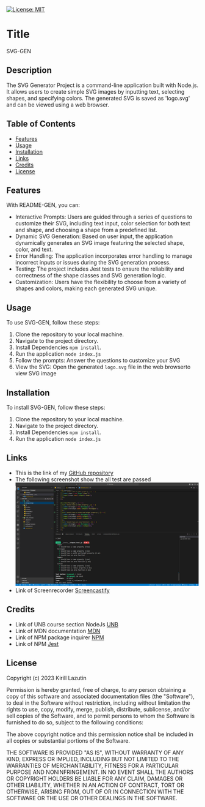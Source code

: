 [![License: MIT](https://img.shields.io/badge/License-MIT-yellow.svg)](https://opensource.org/licenses/MIT)

# Title

SVG-GEN

## Description

The SVG Generator Project is a command-line application built with Node.js. It allows users to create simple SVG images by inputting text, selecting shapes, and specifying colors. The generated SVG is saved as 'logo.svg' and can be viewed using a web browser.

## Table of Contents

- [Features](#features)
- [Usage](#usage)
- [Installation](#installation)
- [Links](#links)
- [Credits](#credits)
- [License](#license)

## Features

With README-GEN, you can:

- Interactive Prompts: Users are guided through a series of questions to customize their SVG, including text input, color selection for both text and shape, and choosing a shape from a predefined list.
- Dynamic SVG Generation: Based on user input, the application dynamically generates an SVG image featuring the selected shape, color, and text.
- Error Handling: The application incorporates error handling to manage incorrect inputs or issues during the SVG generation process.
- Testing: The project includes Jest tests to ensure the reliability and correctness of the shape classes and SVG generation logic.
- Customization: Users have the flexibility to choose from a variety of shapes and colors, making each generated SVG unique.

## Usage

To use SVG-GEN, follow these steps:

1. Clone the repository to your local machine.
2. Navigate to the project directory.
3. Install Dependencies `npm install`.
4. Run the application `node index.js`
5. Follow the prompts: Answer the questions to customize your SVG
6. View the SVG: Open the generated `logo.svg` file in the web browserto view SVG image

## Installation

To install SVG-GEN, follow these steps:

1. Clone the repository to your local machine.
2. Navigate to the project directory.
3. Install Dependencies `npm install`.
4. Run the application `node index.js`

## Links

- This is the link of my [GitHub repository](https://github.com/Kirill777-web/SVG-GEN)
- The following screenshot show the all test are passed ![SVG-GEN](/utils/IMG/SVG-GEN.png)
- Link of Screenrecorder [Screencastify](https://drive.google.com/file/d/13h0lTxoa6ZInE6gkQS1tVDmdsOP1NYSh/view)

## Credits

- Link of UNB course section NodeJs [UNB](https://courses.bootcampspot.com/)
- Link of MDN documentation [MDN](https://developer.mozilla.org/en-US/docs/Glossary/Node.js?utm_source=wordpress%20blog&utm_medium=content%20link&utm_campaign=promote%20mdn)
- Link of NPM package inquirer [NPM](https://www.npmjs.com/package/inquirer/v/8.2.4)
- Link of NPM [Jest](https://jestjs.io/)

## License

Copyright (c) 2023 Kirill Lazutin

Permission is hereby granted, free of charge, to any person obtaining a copy of this software and associated documentation files (the "Software"), to deal in the Software without restriction, including without limitation the rights to use, copy, modify, merge, publish, distribute, sublicense, and/or sell copies of the Software, and to permit persons to whom the Software is furnished to do so, subject to the following conditions:

The above copyright notice and this permission notice shall be included in all copies or substantial portions of the Software.

THE SOFTWARE IS PROVIDED "AS IS", WITHOUT WARRANTY OF ANY KIND, EXPRESS OR IMPLIED, INCLUDING BUT NOT LIMITED TO THE WARRANTIES OF MERCHANTABILITY, FITNESS FOR A PARTICULAR PURPOSE AND NONINFRINGEMENT. IN NO EVENT SHALL THE AUTHORS OR COPYRIGHT HOLDERS BE LIABLE FOR ANY CLAIM, DAMAGES OR OTHER LIABILITY, WHETHER IN AN ACTION OF CONTRACT, TORT OR OTHERWISE, ARISING FROM, OUT OF OR IN CONNECTION WITH THE SOFTWARE OR THE USE OR OTHER DEALINGS IN THE SOFTWARE.
